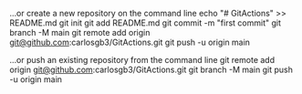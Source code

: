 …or create a new repository on the command line
echo "# GitActions" >> README.md
git init
git add README.md
git commit -m "first commit"
git branch -M main
git remote add origin git@github.com:carlosgb3/GitActions.git
git push -u origin main

…or push an existing repository from the command line
git remote add origin git@github.com:carlosgb3/GitActions.git
git branch -M main
git push -u origin main
